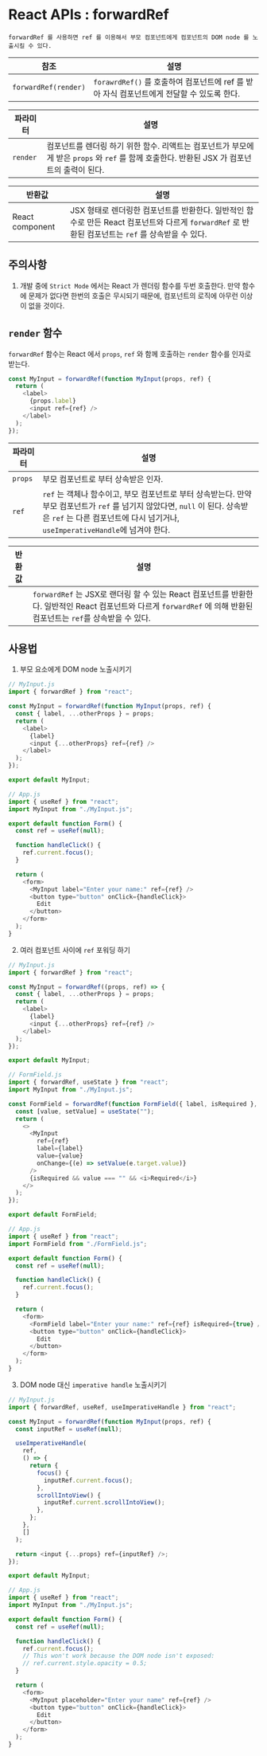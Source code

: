 # React APIs : forwardRef

```
forwardRef 를 사용하면 ref 를 이용해서 부모 컴포넌트에게 컴포넌트의 DOM node 를 노출시킬 수 있다.
```

| 참조                 | 설명                                                                                       |
| -------------------- | ------------------------------------------------------------------------------------------ |
| `forwardRef(render)` | `forawrdRef()` 를 호출하여 컴포넌트에 ref 를 받아 자식 컴포넌트에게 전달할 수 있도록 한다. |

| 파라미터 | 설명                                                                                                                                         |
| -------- | -------------------------------------------------------------------------------------------------------------------------------------------- |
| `render` | 컴포넌트를 렌더링 하기 위한 함수. 리액트는 컴포넌트가 부모에게 받은 `props` 와 `ref` 를 함께 호출한다. 반환된 JSX 가 컴포넌트의 출력이 된다. |

| 반환값          | 설명                                                                                                                                               |
| --------------- | -------------------------------------------------------------------------------------------------------------------------------------------------- |
| React component | JSX 형태로 렌더링한 컴포넌트를 반환한다. 일반적인 함수로 만든 React 컴포넌트와 다르게 `forwardRef` 로 반환된 컴포넌트는 `ref` 를 상속받을 수 있다. |

## 주의사항

1. 개발 중에 `Strict Mode` 에서는 React 가 렌더링 함수를 두번 호출한다. 만약 함수에 문제가 없다면 한번의 호출은 무시되기 때문에, 컴포넌트의 로직에 아무런 이상이 없을 것이다.

## `render` 함수

`forwardRef` 함수는 React 에서 `props`, `ref` 와 함께 호출하는 `render` 함수를 인자로 받는다.

```js
const MyInput = forwardRef(function MyInput(props, ref) {
  return (
    <label>
      {props.label}
      <input ref={ref} />
    </label>
  );
});
```

| 파라미터 | 설명                                                                                                                                                                                                            |
| -------- | --------------------------------------------------------------------------------------------------------------------------------------------------------------------------------------------------------------- |
| `props`  | 부모 컴포넌트로 부터 상속받은 인자.                                                                                                                                                                             |
| `ref`    | `ref` 는 객체나 함수이고, 부모 컴포넌트로 부터 상속받는다. 만약 부모 컴포넌트가 `ref` 를 넘기지 않았다면, `null` 이 된다. 상속받은 `ref` 는 다른 컴포넌트에 다시 넘기거나, `useImperativeHandle`에 넘겨야 한다. |

| 반환값 | 설명                                                                                                                                                                 |
| ------ | -------------------------------------------------------------------------------------------------------------------------------------------------------------------- |
|        | `forwardRef` 는 JSX로 랜더링 할 수 있는 React 컴포넌트를 반환한다. 일반적인 React 컴포넌트와 다르게 `forwardRef` 에 의해 반환된 컴포넌트는 `ref`를 상속받을 수 있다. |

## 사용법

1. 부모 요소에게 DOM node 노출시키기

```js
// MyInput.js
import { forwardRef } from "react";

const MyInput = forwardRef(function MyInput(props, ref) {
  const { label, ...otherProps } = props;
  return (
    <label>
      {label}
      <input {...otherProps} ref={ref} />
    </label>
  );
});

export default MyInput;
```

```js
// App.js
import { useRef } from "react";
import MyInput from "./MyInput.js";

export default function Form() {
  const ref = useRef(null);

  function handleClick() {
    ref.current.focus();
  }

  return (
    <form>
      <MyInput label="Enter your name:" ref={ref} />
      <button type="button" onClick={handleClick}>
        Edit
      </button>
    </form>
  );
}
```

2. 여러 컴포넌트 사이에 `ref` 포워딩 하기

```js
// MyInput.js
import { forwardRef } from "react";

const MyInput = forwardRef((props, ref) => {
  const { label, ...otherProps } = props;
  return (
    <label>
      {label}
      <input {...otherProps} ref={ref} />
    </label>
  );
});

export default MyInput;
```

```js
// FormField.js
import { forwardRef, useState } from "react";
import MyInput from "./MyInput.js";

const FormField = forwardRef(function FormField({ label, isRequired }, ref) {
  const [value, setValue] = useState("");
  return (
    <>
      <MyInput
        ref={ref}
        label={label}
        value={value}
        onChange={(e) => setValue(e.target.value)}
      />
      {isRequired && value === "" && <i>Required</i>}
    </>
  );
});

export default FormField;
```

```js
// App.js
import { useRef } from "react";
import FormField from "./FormField.js";

export default function Form() {
  const ref = useRef(null);

  function handleClick() {
    ref.current.focus();
  }

  return (
    <form>
      <FormField label="Enter your name:" ref={ref} isRequired={true} />
      <button type="button" onClick={handleClick}>
        Edit
      </button>
    </form>
  );
}
```

3. DOM node 대신 `imperative handle` 노출시키기

```js
// MyInput.js
import { forwardRef, useRef, useImperativeHandle } from "react";

const MyInput = forwardRef(function MyInput(props, ref) {
  const inputRef = useRef(null);

  useImperativeHandle(
    ref,
    () => {
      return {
        focus() {
          inputRef.current.focus();
        },
        scrollIntoView() {
          inputRef.current.scrollIntoView();
        },
      };
    },
    []
  );

  return <input {...props} ref={inputRef} />;
});

export default MyInput;
```

```js
// App.js
import { useRef } from "react";
import MyInput from "./MyInput.js";

export default function Form() {
  const ref = useRef(null);

  function handleClick() {
    ref.current.focus();
    // This won't work because the DOM node isn't exposed:
    // ref.current.style.opacity = 0.5;
  }

  return (
    <form>
      <MyInput placeholder="Enter your name" ref={ref} />
      <button type="button" onClick={handleClick}>
        Edit
      </button>
    </form>
  );
}
```

